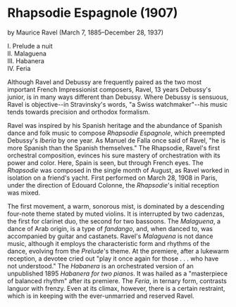 # Rhapsodie Espagnole (1907)
by Maurice Ravel (March 7, 1885&ndash;December 28, 1937)

I. Prelude a nuit  
II. Malaguena  
III. Habanera   
IV. Feria   

Although Ravel and Debussy are frequently paired as the two most important French Impressionist composers, Ravel, 13 years Debussy's junior, is in many ways different than Debussy. Where Debussy is sensuous, Ravel is objective--in Stravinsky's words, "a Swiss watchmaker"--his music tends towards precision and orthodox formalism. 

Ravel was inspired by his Spanish heritage and the abundance of Spanish dance and folk music to compose *Rhapsodie Espagnole*, which preempted Debussy's *Iberia* by one year. As Manuel de Falla once said of Ravel, "he is more Spanish than the Spanish themselves." The Rhapsodie, Ravel's first orchestral composition, evinces his sure mastery of orchestration with its power and color. Here, Spain is seen, but through French eyes. The *Rhapsodie* was composed in the single month of August, as Ravel worked in isolation on a friend's yacht. First performed on March 28, 1908 in Paris, under the direction of Edouard Colonne, the *Rhapsodie*'s initial reception was mixed.

The first movement, a warm, sonorous mist, is dominated by a descending four-note theme stated by muted violins. It is interrupted by two cadenzas, the first for clarinet duo, the second for two bassoons. The *Malaguena*, a dance of Arab origin, is a type of *fandango*, and, when danced to, was accompanied by guitar and castanets. Ravel's *Malaguena* is not dance music, although it employs the characteristic form and rhythms of the dance, evolving from the *Prelude*'s theme. At the premiere, after a lukewarm reception, a devotee cried out "play it once again for those . . . who have not understood." The *Habanera* is an orchestrated version of an unpublished 1895 *Habanera for two pianos*. It was hailed as a "masterpiece of balanced rhythm" after its premiere. The *Feria*, in ternary form, contrasts languor with frenzy. Even at its climax, however, there is a certain restraint, which is in keeping with the ever-unmarried and reserved Ravel.
